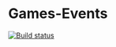 # Games-Events

[![Build status](https://ci.appveyor.com/api/projects/status/9xhhsabgoobbx0tv?svg=true)](https://ci.appveyor.com/project/korobprog/new-goblin)

